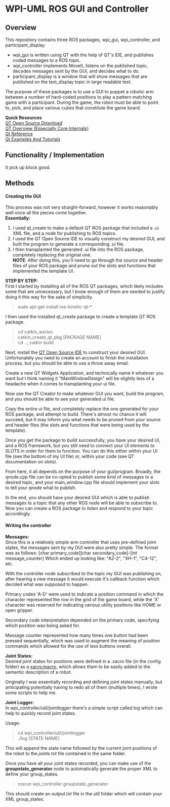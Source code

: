 # WPI-UML ROS GUI and Controller

## Overview
This repository contains three ROS packages, wpi_gui, wpi_controller, and participant_display.
* wpi_gui is written using QT with the help of QT's IDE, and publishes coded messages to a ROS topic.
* wpi_controller implements MoveIt, listens on the published topic, decodes messages sent by the GUI, and decides what to do.
* participant_display is a window that will show messages that are published on the text_display topic in large readable text. 

The purpose of these packages is to use a GUI to puppet a robotic arm between a number
of hard-coded positions to play a pattern matching game with a participant. During the
game, the robot must be able to point to, pick, and place various cubes that constitute the game board.

**Quick Resources**  
[QT Open Source Download](https://www.qt.io/download-qt-installer)  
[QT Overview (Especially Core Internals)](https://doc.qt.io/qt-5/overviews-main.html)  
[Qt Reference](https://doc.qt.io/qt-5/reference-overview.html)  
[Qt Examples And Tutorials](https://doc.qt.io/qt-5/qtexamplesandtutorials.html)  


## Functionality / Implementation
It pick up block good.

## Methods  

#### Creating the GUI
This process was not very straight-forward, however it works reasonably well once all the pieces come together.  
**Essentially:**  
1. I used qt_create to make a default QT ROS package that included a .ui XML file, and a node for publishing to ROS topics.
2. I used the QT Open Source IDE to visually construct my desired GUI, and built the program to generate a corresponding .ui file.
3. I then transplanted the generated .ui file into the ROS package, completely replacing the original one.  
**NOTE**: After doing this, you'll need to go through the source and header files of your ROS package and prune out the slots and functions that implemented the template UI.

**STEP BY STEP:**  
First I started by installing all of the ROS QT packages, which likely includes some that are unnecessary, but I know enough of them are needed to justify doing it this way for the sake of simplicity.

> sudo apt-get install ros-kinetic-qt-*

I then used the installed qt_create package to create a template QT ROS package.

> cd catkin_ws/src  
> catkin_create_qt_pkg [PACKAGE NAME]  
> cd ..; catkin build  

Next, install the [QT Open Source IDE](https://www.qt.io/download-qt-installer) to construct your desired GUI. Unfortunately you need to create an account to finish the installation process, but you should be able to use a throw away email.

Create a new QT Widgets Application, and technically name it whatever you want but I think naming it "MainWindowDesign" will be slightly less of a headache when it comes to transplanting your ui file.

Now use the QT Creator to make whatever GUI you want, build the program, and you should be able to see your generated ui file.

Copy the entire ui file, and completely replace the one generated for your ROS package, and attempt to build. There's almost no chance it will succeed, but it may inform you what needs to be pruned from your source and header files (the slots and functions that were being used by the template).

Once you get the package to build successfully, you have your desired UI, and a ROS framework, but you still need to connect your UI elements to SLOTS in order for them to function. You can do this either within your UI file (see the bottom of my UI file) or, within your code (see QT documentation on slots).

From here, it all depends on the purpose of your gui/program. Broadly, the qnode.cpp file can be co-opted to publish some kind of messages to a desired topic, and your main_window.cpp file should implement your slots to tell your qnode what to publish.

In the end, you should have your desired GUI which is able to publish messages to a topic that any other ROS node will be able to subscribe to. Now you can create a ROS package to listen and respond to your topic accordingly.

#### Writing the controller  
**Messages:**  
Since this is a relatively simple arm controller that uses pre-defined joint states, the messages sent by my GUI were also pretty simple.
The format was as follows:
[char primary_code][char secondary_code]-[int message_counter]
Which ended up looking like:
"A2-2", "XH-1", "C4-12", etc.

With the controller node subscribed to the topic my GUI was publishing on, after hearing a new message it would execute it's callback function which decided what was supposed to happen.

Primary codes 'A-D' were used to indicate a position command in which the character represented the row in the grid of the game board, while the 'X' character was reserved for indicating various utility positions like HOME or open gripper.

Secondary code interpretation depended on the primary code, specifying which position was being asked for.

Message counter represented how many times one button had been pressed sequentially, which was used to augment the meaning of position commands which allowed for the use of less buttons overall.

**Joint States:**  
Desired joint states for positions were defined in a .xacro file (in the config folder) as a <xacro:macro>, which allows them to be easily added to the semantic description of a robot.

Originally I was essentially recording and defining joint states manually, but anticipating potentially having to redo all of them (multiple times), I wrote some scripts to help me.  

**Joint Logger:**  
In *wpi_controller/util/jointlogger* there's a simple script called log which can help to quickly record joint states.

Usage:  
> cd wpi_controller/util/jointlogger  
> ./log [STATE NAME]  

This will append the state name followed by the current joint positions of the robot to the *joints.txt* file contained in the same folder.

Once you have all your joint states recorded, you can make use of the **groupstate_generator** node to automatically generate the proper XML to define your group_states.

> rosrun wpi_controller groupstate_generator

This should create an *output.txt* file in the *util* folder which will contain your XML group_states.
